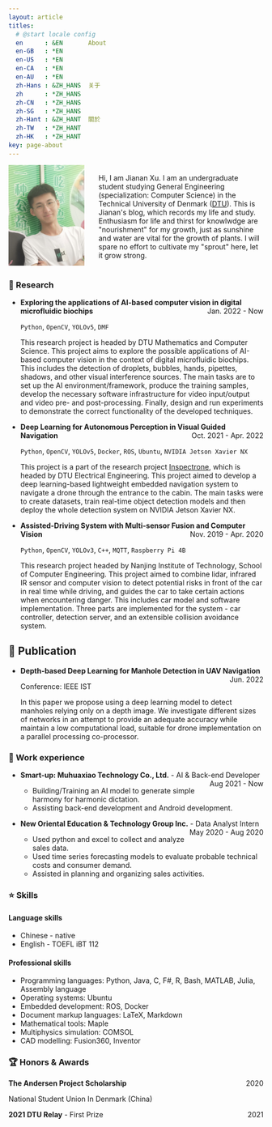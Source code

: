 ```yaml
---
layout: article
titles:
  # @start locale config
  en      : &EN       About
  en-GB   : *EN
  en-US   : *EN
  en-CA   : *EN
  en-AU   : *EN
  zh-Hans : &ZH_HANS  关于
  zh      : *ZH_HANS
  zh-CN   : *ZH_HANS
  zh-SG   : *ZH_HANS
  zh-Hant : &ZH_HANT  關於
  zh-TW   : *ZH_HANT
  zh-HK   : *ZH_HANT
key: page-about
---
```


<div style="float:left; margin-right:2em;">
    <img src="https://raw.githubusercontent.com/JiananAlvin/ImageBed/master/202201300229178.jpg" width="150"/>
</div>
<div>
    <br>Hi, I am Jianan Xu. I am an undergraduate student studying General Engineering (specialization: Computer Science) in the Technical University of Denmark (<a href="https://www.dtu.dk">DTU</a>). This is Jianan's blog, which records my life and study. Enthusiasm for life and thirst for knowlwdge are "nourishment" for my growth, just as sunshine and water are vital for the growth of plants. I will spare no effort to cultivate my "sprout" here, let it grow strong.
<br><br> </div>

### :microscope: Research

* <p style="text-align:left;"><b>Exploring the applications of AI-based computer vision in digital microfluidic biochips</b><span style="float:right;">Jan. 2022 - Now</span></p>
  <p><code>Python</code>, <code>OpenCV</code>, <code>YOLOv5</code>, <code>DMF</code>
  <p>This research project is headed by DTU Mathematics and Computer Science. This project aims to explore the possible applications of AI-based computer vision in the context of digital microfluidic biochips. This includes the detection of droplets, bubbles, hands, pipettes, shadows, and other visual interference sources. The main tasks are to set up the AI environment/framework, produce the training samples, develop the necessary software infrastructure for video input/output and video pre- and post-processing. Finally, design and run experiments to demonstrate the correct functionality of the developed techniques.</p>

* <p style="text-align:left;"><b>Deep Learning for Autonomous Perception in Visual Guided Navigation</b><span style="float:right;">Oct. 2021 - Apr. 2022</span></p>
  <p><code>Python</code>, <code>OpenCV</code>, <code>YOLOv5</code>, <code>Docker</code>, <code>ROS</code>, <code>Ubuntu</code>, <code>NVIDIA Jetson Xavier NX</code></p>
  <p>This project is a part of the research project <a href="https://www.dtu.dk/english/news/Nyhed?id=%7BF8B2908E-FAC2-48AB-A1A5-060839E880C8%7D">Inspectrone</a>, which is headed by DTU Electrical Engineering. This project aimed to develop a deep learning-based lightweight embedded navigation system to navigate a drone through the entrance to the cabin. The main tasks were to create datasets, train real-time object detection models and then deploy the whole detection system on NVIDIA Jetson Xavier NX.</p>

* <p style="text-align:left;"><b>Assisted-Driving System with Multi-sensor Fusion and Computer Vision</b><span style="float:right;">Nov. 2019 - Apr. 2020</span></p>
  <p><code>Python</code>, <code>OpenCV</code>, <code>YOLOv3</code>, <code>C++</code>, <code>MQTT</code>, <code>Raspberry Pi 4B</code>
  <p>This research project headed by Nanjing Institute of Technology, School of Computer Engineering. This project aimed to combine lidar, infrared IR sensor and computer vision to detect potential risks in front of the car in real time while driving, and guides the car to take certain actions when encountering danger. This includes car model and software implementation. Three parts are implemented for the system - car controller, detection server, and an extensible collision avoidance system. </p>

## :newspaper: Publication

* <p style="text-align:left;"><b>Depth-based Deep Learning for Manhole Detection in UAV Navigation</b><span style="float:right;">Jun. 2022</span></p>
  <p>Conference: IEEE IST</p>
  <p>In this paper we propose using a deep learning model to detect manholes relying only on a depth image. We investigate different sizes of networks in an attempt to provide an adequate accuracy while maintain a low computational load, suitable for drone implementation on a parallel processing co-processor.</p>

### :briefcase: Work experience

* <p style="text-align:left;"><b>Smart-up: Muhuaxiao Technology Co., Ltd.</b> - AI & Back-end Developer<span style="float:right;">Aug 2021 - Now</span></p>
  <p><ul>
    <li>Building/Training an AI model to generate simple harmony for harmonic dictation.</li>
    <li>Assisting back-end development and Android development.</li>
  </ul></p>

* <p style="text-align:left;"><b>New Oriental Education & Technology Group Inc.</b> - Data Analyst Intern<span style="float:right;">May 2020 - Aug 2020</span></p>
  <p><ul>
    <li>Used python and excel to collect and analyze sales data.</li>
    <li>Used time series forecasting models to evaluate probable technical costs and consumer demand.</li>
    <li>Assisted in planning and organizing sales activities.</li>
  </ul></p>

### :star: Skills

#### Language skills

<p><ul>
  <li>Chinese - native</li>
  <li>English - TOEFL iBT 112</li>
</ul></p>

#### Professional skills

<p><ul>
  <li>Programming languages: Python, Java, C, F#, R, Bash, MATLAB, Julia, Assembly language</li>
  <li>Operating systems: Ubuntu</li>
  <li>Embedded development: ROS, Docker</li>
  <li>Document markup languages: LaTeX, Markdown</li>
  <li>Mathematical tools: Maple</li>
  <li>Multiphysics simulation: COMSOL</li>
  <li>CAD modelling: Fusion360, Inventor</li>
</ul></p>


### :trophy: Honors & Awards

<p style="text-align:left;"><b>The Andersen Project Scholarship</b><span style="float:right;">2020</span></p>
<p>National Student Union In Denmark (China)</p>

<p style="text-align:left;"><b>2021 DTU Relay</b> - First Prize<span style="float:right;">2021</span></p>


